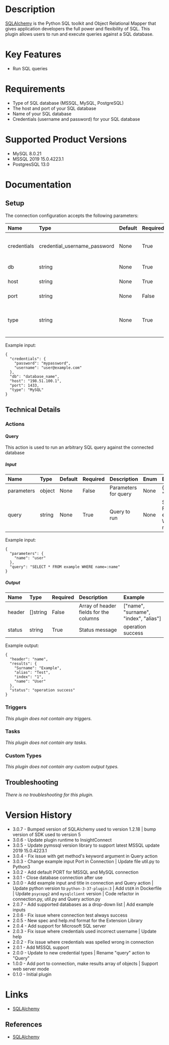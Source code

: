 # Description

[SQLAlchemy](http://docs.sqlalchemy.org/en/latest/) is the Python SQL toolkit and Object Relational Mapper that gives application developers the full power and flexibility of SQL.
This plugin allows users to run and execute queries against a SQL database.

# Key Features

* Run SQL queries

# Requirements

* Type of SQL database (MSSQL, MySQL, PostgreSQL)
* The host and port of your SQL database
* Name of your SQL database
* Credentials (username and password) for your SQL database

# Supported Product Versions

* MySQL 8.0.21
* MSSQL 2019 15.0.4223.1
* PostgresSQL 13.0

# Documentation

## Setup
  
The connection configuration accepts the following parameters:  

|Name|Type|Default|Required|Description|Enum|Example|
| :--- | :--- | :--- | :--- | :--- | :--- | :--- |
|credentials|credential_username_password|None|True|Database username and password|None|{ "username": "user@example.com", "password": "mypassword"}|
|db|string|None|True|Database name|None|database_name|
|host|string|None|True|Database hostname|None|198.51.100.1|
|port|string|None|False|Database port|None|1433|
|type|string|None|True|Database type (MSSQL, MySQL, PostgreSQL)|['MSSQL', 'MySQL', 'PostgreSQL']|MySQL|
  
Example input:

```
{
  "credentials": {
    "password": "mypassword",
    "username": "user@example.com"
  },
  "db": "database_name",
  "host": "198.51.100.1",
  "port": 1433,
  "type": "MySQL"
}
```

## Technical Details

### Actions


#### Query
  
This action is used to run an arbitrary SQL query against the connected database

##### Input

|Name|Type|Default|Required|Description|Enum|Example|
| :--- | :--- | :--- | :--- | :--- | :--- | :--- |
|parameters|object|None|False|Parameters for query|None|{ "name": "user" }|
|query|string|None|True|Query to run|None|SELECT * FROM example WHERE name=:name|
  
Example input:

```
{
  "parameters": {
    "name": "user"
  },
  "query": "SELECT * FROM example WHERE name=:name"
}
```

##### Output

|Name|Type|Required|Description|Example|
| :--- | :--- | :--- | :--- | :--- |
|header|[]string|False|Array of header fields for the columns|["name", "surname", "index", "alias"]|', '|results|[]object|False|Result rows, each as an object with header keys|[{"name": "User", "index": "1", "Surname": "Example", "alias": "Test"}]|
|status|string|True|Status message|operation success|
  
Example output:

```
{
  "header": "name",
  "results": {
    "Surname": "Example",
    "alias": "Test",
    "index": "1",
    "name": "User"
  },
  "status": "operation success"
}
```
### Triggers
  
*This plugin does not contain any triggers.*
### Tasks
  
*This plugin does not contain any tasks.*

### Custom Types
  
*This plugin does not contain any custom output types.*

## Troubleshooting
  
*There is no troubleshooting for this plugin.*

# Version History

* 3.0.7 - Bumped version of SQLAlchemy used to version 1.2.18 | bump version of SDK used to version 5
* 3.0.6 - Update plugin runtime to InsightConnect
* 3.0.5 - Update pymssql version library to support latest MSSQL update 2019 15.0.4223.1
* 3.0.4 - Fix issue with get method's keyword argument in Query action
* 3.0.3 - Change example input Port in Connection | Update file util.py to Python3
* 3.0.2 - Add default PORT for MSSQL and MySQL connection
* 3.0.1 - Close database connection after use
* 3.0.0 - Add example input and title in connection and Query action | Update python version to `python-3-37-plugin:3` | Add `USER` in Dockerfile | Update `psycopg2` and `mysqlclient` version | Code refactor in connection.py, util.py and Query action.py
* 2.0.7 - Add supported databases as a drop-down list | Add example inputs
* 2.0.6 - Fix issue where connection test always success
* 2.0.5 - New spec and help.md format for the Extension Library
* 2.0.4 - Add support for Microsoft SQL server
* 2.0.3 - Fix issue where credentials used incorrect username | Update help
* 2.0.2 - Fix issue where credentials was spelled wrong in connection
* 2.0.1 - Add MSSQL support
* 2.0.0 - Update to new credential types | Rename "query" action to "Query"
* 1.0.0 - Add port to connection, make results array of objects | Support web server mode
* 0.1.0 - Initial plugin

# Links

* [SQLAlchemy](http://docs.sqlalchemy.org/en/latest/)

## References

* [SQLAlchemy](http://docs.sqlalchemy.org/en/latest/)
